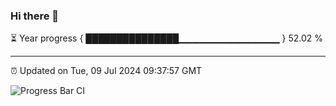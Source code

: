 ### Hi there 👋

⏳ Year progress { ███████████████▁▁▁▁▁▁▁▁▁▁▁▁▁▁▁ } 52.02 %

---

⏰ Updated on Tue, 09 Jul 2024 09:37:57 GMT

![Progress Bar CI](https://github.com/IshwaranRudhara/GIT-ACTION/workflows/Progress%20Bar%20CI/badge.svg)
